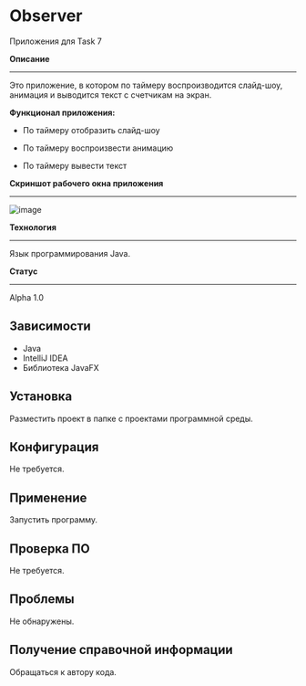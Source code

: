 # Observer

Приложения для Task 7

**Описание** 

---

Это приложение, в котором по таймеру воспроизводится слайд-шоу, анимация и выводится текст с счетчикам на экран. 

**Функционал приложения:**

- По таймеру отобразить слайд-шоу

- По таймеру воспроизвести анимацию

- По таймеру вывести текст


**Скриншот рабочего окна приложения**

---
![image](https://user-images.githubusercontent.com/113628391/209070364-92e83c64-af8b-401f-91aa-fa2dd23082be.png)

**Технология**

---

Язык программирования Java.

**Статус**

---

Alpha 1.0

**Зависимости**
---
- Java
- IntelliJ IDEA
- Библиотека JavaFX

**Установка**
---
Разместить проект в папке с проектами программной среды.

**Конфигурация**
---
Не требуется.

**Применение**
---
Запустить программу.

**Проверка ПО**
---
Не требуется.

**Проблемы**
---
Не обнаружены.

**Получение справочной информации**
---
Обращаться к автору кода.
